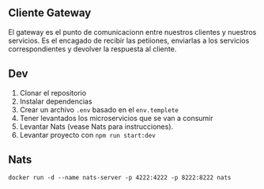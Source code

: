 ## Cliente Gateway
El gateway es el punto de comunicacionn entre nuestros clientes y nuestros servicios.
Es el encagado de recibir las petiiones, enviarlas a los servicios
correspondientes y devolver la respuesta al cliente. 

## Dev
1. Clonar el repositorio
2. Instalar dependencias
3. Crear un archivo `.env` basado en el `env.templete`
4. Tener levantados los microservicios que se van a consumir
5. Levantar Nats (vease Nats para instrucciones).
6. Levantar proyecto con `npm run start:dev`


## Nats
```
docker run -d --name nats-server -p 4222:4222 -p 8222:8222 nats
```